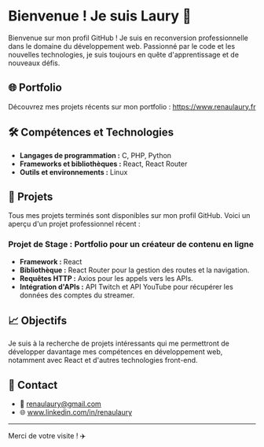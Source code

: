 # Bienvenue ! Je suis Laury 👋

Bienvenue sur mon profil GitHub ! Je suis en reconversion professionnelle dans le domaine du développement web. Passionné par le code et les nouvelles technologies, je suis toujours en quête d'apprentissage et de nouveaux défis.

## 🌐 Portfolio

Découvrez mes projets récents sur mon portfolio : https://www.renaulaury.fr

## 🛠️ Compétences et Technologies

- **Langages de programmation :** C, PHP, Python
- **Frameworks et bibliothèques :** React, React Router
- **Outils et environnements :** Linux

## 📂 Projets

Tous mes projets terminés sont disponibles sur mon profil GitHub. Voici un aperçu d'un projet professionnel récent :

### Projet de Stage : Portfolio pour un créateur de contenu en ligne

- **Framework :** React
- **Bibliothèque :** React Router pour la gestion des routes et la navigation.
- **Requêtes HTTP :** Axios pour les appels vers les APIs.
- **Intégration d'APIs :** API Twitch et API YouTube pour récupérer les données des comptes du streamer.

## 📈 Objectifs

Je suis à la recherche de projets intéressants qui me permettront de développer davantage mes compétences en développement web, notamment avec React et d'autres technologies front-end.

## 🤝 Contact

- 📧 renaulaury@gmail.com
- 🌐 www.linkedin.com/in/renaulaury

---

Merci de votre visite ! ✈️


